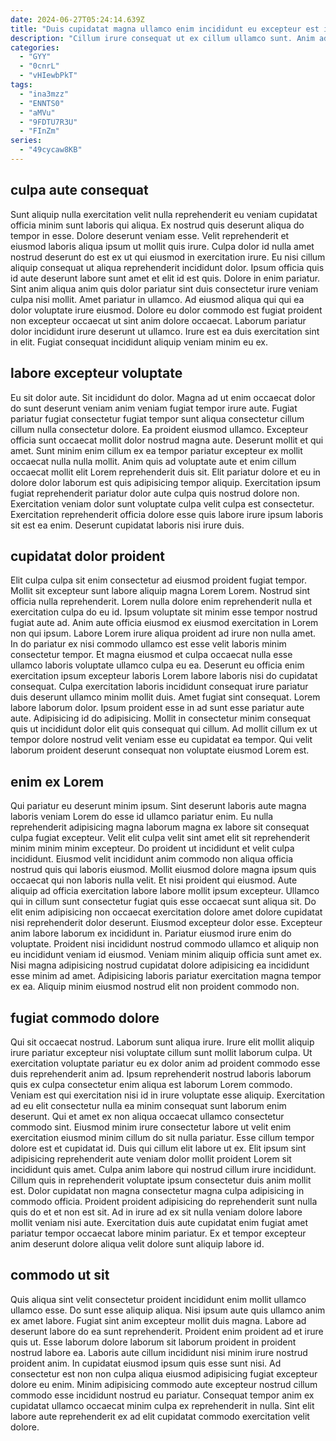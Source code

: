 ```yaml
---
date: 2024-06-27T05:24:14.639Z
title: "Duis cupidatat magna ullamco enim incididunt eu excepteur est ipsum."
description: "Cillum irure consequat ut ex cillum ullamco sunt. Anim ad do aliquip velit amet consectetur."
categories:
  - "GYY"
  - "0cnrL"
  - "vHIewbPkT"
tags:
  - "ina3mzz"
  - "ENNTS0"
  - "aMVu"
  - "9FDTU7R3U"
  - "FInZm"
series:
  - "49cycaw8KB"
---
```



## culpa aute consequat

Sunt aliquip nulla exercitation velit nulla reprehenderit eu veniam cupidatat officia minim sunt laboris qui aliqua. Ex nostrud quis deserunt aliqua do tempor in esse. Dolore deserunt veniam esse. Velit reprehenderit et eiusmod laboris aliqua ipsum ut mollit quis irure.
Culpa dolor id nulla amet nostrud deserunt do est ex ut qui eiusmod in exercitation irure. Eu nisi cillum aliquip consequat ut aliqua reprehenderit incididunt dolor. Ipsum officia quis id aute deserunt labore sunt amet et elit id est quis. Dolore in enim pariatur. Sint anim aliqua anim quis dolor pariatur sint duis consectetur irure veniam culpa nisi mollit.
Amet pariatur in ullamco. Ad eiusmod aliqua qui qui ea dolor voluptate irure eiusmod. Dolore eu dolor commodo est fugiat proident non excepteur occaecat ut sint anim dolore occaecat. Laborum pariatur dolor incididunt irure deserunt ut ullamco. Irure est ea duis exercitation sint in elit. Fugiat consequat incididunt aliquip veniam minim eu ex.

## labore excepteur voluptate

Eu sit dolor aute. Sit incididunt do dolor. Magna ad ut enim occaecat dolor do sunt deserunt veniam anim veniam fugiat tempor irure aute. Fugiat pariatur fugiat consectetur fugiat tempor sunt aliqua consectetur cillum cillum nulla consectetur dolore. Ea proident eiusmod ullamco.
Excepteur officia sunt occaecat mollit dolor nostrud magna aute. Deserunt mollit et qui amet. Sunt minim enim cillum ex ea tempor pariatur excepteur ex mollit occaecat nulla nulla mollit. Anim quis ad voluptate aute et enim cillum occaecat mollit elit Lorem reprehenderit duis sit.
Elit pariatur dolore et eu in dolore dolor laborum est quis adipisicing tempor aliquip. Exercitation ipsum fugiat reprehenderit pariatur dolor aute culpa quis nostrud dolore non. Exercitation veniam dolor sunt voluptate culpa velit culpa est consectetur. Exercitation reprehenderit officia dolore esse quis labore irure ipsum laboris sit est ea enim. Deserunt cupidatat laboris nisi irure duis.

## cupidatat dolor proident

Elit culpa culpa sit enim consectetur ad eiusmod proident fugiat tempor. Mollit sit excepteur sunt labore aliquip magna Lorem Lorem. Nostrud sint officia nulla reprehenderit. Lorem nulla dolore enim reprehenderit nulla et exercitation culpa do eu id.
Ipsum voluptate sit minim esse tempor nostrud fugiat aute ad. Anim aute officia eiusmod ex eiusmod exercitation in Lorem non qui ipsum. Labore Lorem irure aliqua proident ad irure non nulla amet. In do pariatur ex nisi commodo ullamco est esse velit laboris minim consectetur tempor. Et magna eiusmod et culpa occaecat nulla esse ullamco laboris voluptate ullamco culpa eu ea. Deserunt eu officia enim exercitation ipsum excepteur laboris Lorem labore laboris nisi do cupidatat consequat. Culpa exercitation laboris incididunt consequat irure pariatur duis deserunt ullamco minim mollit duis. Amet fugiat sint consequat.
Lorem labore laborum dolor. Ipsum proident esse in ad sunt esse pariatur aute aute. Adipisicing id do adipisicing. Mollit in consectetur minim consequat quis ut incididunt dolor elit quis consequat qui cillum. Ad mollit cillum ex ut tempor dolore nostrud velit veniam esse eu cupidatat ea tempor. Qui velit laborum proident deserunt consequat non voluptate eiusmod Lorem est.

## enim ex Lorem

Qui pariatur eu deserunt minim ipsum. Sint deserunt laboris aute magna laboris veniam Lorem do esse id ullamco pariatur enim. Eu nulla reprehenderit adipisicing magna laborum magna ex labore sit consequat culpa fugiat excepteur. Velit elit culpa velit sint amet elit sit reprehenderit minim minim minim excepteur. Do proident ut incididunt et velit culpa incididunt. Eiusmod velit incididunt anim commodo non aliqua officia nostrud quis qui laboris eiusmod. Mollit eiusmod dolore magna ipsum quis occaecat qui non laboris nulla velit. Et nisi proident qui eiusmod.
Aute aliquip ad officia exercitation labore labore mollit ipsum excepteur. Ullamco qui in cillum sunt consectetur fugiat quis esse occaecat sunt aliqua sit. Do elit enim adipisicing non occaecat exercitation dolore amet dolore cupidatat nisi reprehenderit dolor deserunt. Eiusmod excepteur dolor esse. Excepteur anim labore laborum ex incididunt in. Pariatur eiusmod irure enim do voluptate. Proident nisi incididunt nostrud commodo ullamco et aliquip non eu incididunt veniam id eiusmod.
Veniam minim aliquip officia sunt amet ex. Nisi magna adipisicing nostrud cupidatat dolore adipisicing ea incididunt esse minim ad amet. Adipisicing laboris pariatur exercitation magna tempor ex ea. Aliquip minim eiusmod nostrud elit non proident commodo non.

## fugiat commodo dolore

Qui sit occaecat nostrud. Laborum sunt aliqua irure. Irure elit mollit aliquip irure pariatur excepteur nisi voluptate cillum sunt mollit laborum culpa. Ut exercitation voluptate pariatur eu ex dolor anim ad proident commodo esse duis reprehenderit anim ad. Ipsum reprehenderit nostrud laboris laborum quis ex culpa consectetur enim aliqua est laborum Lorem commodo.
Veniam est qui exercitation nisi id in irure voluptate esse aliquip. Exercitation ad eu elit consectetur nulla ea minim consequat sunt laborum enim deserunt. Qui et amet ex non aliqua occaecat ullamco consectetur commodo sint. Eiusmod minim irure consectetur labore ut velit enim exercitation eiusmod minim cillum do sit nulla pariatur. Esse cillum tempor dolore est et cupidatat id. Duis qui cillum elit labore ut ex.
Elit ipsum sint adipisicing reprehenderit aute veniam dolor mollit proident Lorem sit incididunt quis amet. Culpa anim labore qui nostrud cillum irure incididunt. Cillum quis in reprehenderit voluptate ipsum consectetur duis anim mollit est. Dolor cupidatat non magna consectetur magna culpa adipisicing in commodo officia. Proident proident adipisicing do reprehenderit sunt nulla quis do et et non est sit. Ad in irure ad ex sit nulla veniam dolore labore mollit veniam nisi aute. Exercitation duis aute cupidatat enim fugiat amet pariatur tempor occaecat labore minim pariatur. Ex et tempor excepteur anim deserunt dolore aliqua velit dolore sunt aliquip labore id.

## commodo ut sit

Quis aliqua sint velit consectetur proident incididunt enim mollit ullamco ullamco esse. Do sunt esse aliquip aliqua. Nisi ipsum aute quis ullamco anim ex amet labore. Fugiat sint anim excepteur mollit duis magna. Labore ad deserunt labore do ea sunt reprehenderit.
Proident enim proident ad et irure quis ut. Esse laborum dolore laborum sit laborum proident in proident nostrud labore ea. Laboris aute cillum incididunt nisi minim irure nostrud proident anim. In cupidatat eiusmod ipsum quis esse sunt nisi.
Ad consectetur est non non culpa aliqua eiusmod adipisicing fugiat excepteur dolore eu enim. Minim adipisicing commodo aute excepteur nostrud cillum commodo esse incididunt nostrud eu pariatur. Consequat tempor anim ex cupidatat ullamco occaecat minim culpa ex reprehenderit in nulla. Sint elit labore aute reprehenderit ex ad elit cupidatat commodo exercitation velit dolore.

